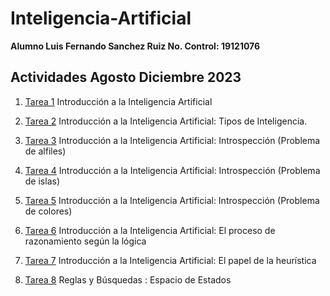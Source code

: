 # Inteligencia-Artificial
**Alumno Luis Fernando Sanchez Ruiz 
No. Control: 19121076**

## Actividades Agosto Diciembre 2023

1. [Tarea 1](Tarea1.md) Introducción a la Inteligencia Artificial 

1. [Tarea 2](Tarea2.md) Introducción a la Inteligencia Artificial: Tipos de Inteligencia. 

1. [Tarea 3](Tarea3.md) Introducción a la Inteligencia Artificial: Introspección (Problema de alfiles) 

1. [Tarea 4](Tarea4.md) Introducción a la Inteligencia Artificial: Introspección (Problema de islas) 

1. [Tarea 5](Tarea5.md) Introducción a la Inteligencia Artificial: Introspección (Problema de colores) 

1. [Tarea 6](Tarea6.md) Introducción a la Inteligencia Artificial: El proceso de razonamiento según la lógica 

1. [Tarea 7](Tarea7.md) Introducción a la Inteligencia Artificial: El papel de la heurística 

1. [Tarea 8](Tarea8.md) Reglas y Búsquedas : Espacio de Estados 

